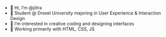 - 👋 Hi, I’m @jiitra
- 📖 Student @ Drexel University majoring in User Experience & Interaction Design
- 👀 I’m interested in creative coding and designing interfaces
- 🌱 Working primarily with HTML, CSS, JS 

<!---
jiitra/jiitra is a ✨ special ✨ repository because its `README.md` (this file) appears on your GitHub profile.
You can click the Preview link to take a look at your changes.
--->
